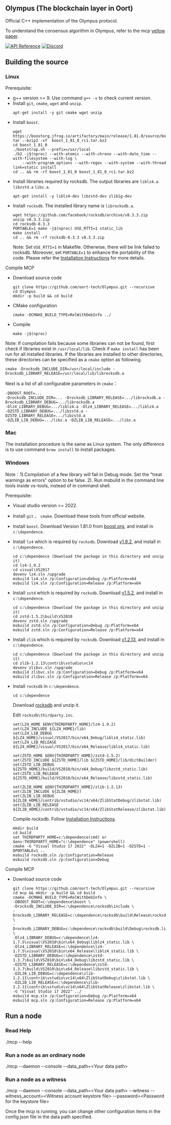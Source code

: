 ## Olympus (The blockchain layer in Oort)
Official C++ implementation of the Olympus protocol.

To understand the consensus algorithm in Olympus, refer to the mcp [yellow paper](https://resources.computecoin.com/docs/computecoin-consensus-and-security.pdf).

[![API Reference](
https://img.shields.io/badge/c++-refrence-blue.svg
)](https://docs.oortech.com/oort/community/developers/blockchain-developers/)
[![Discord](https://img.shields.io/badge/discord-join%20chat-blue.svg)](https://discord.gg/f4Z2jJjtNp)

## Building the source

### Linux

Prerequisite:
* g++ version >= 9. Use command `g++ -v` to check current version.
* Install `git`, `cmake`, `wget` and `unzip`.
  ```
  apt-get install -y git cmake wget unzip
* Install ```boost```.
  ```
  wget https://boostorg.jfrog.io/artifactory/main/release/1.81.0/source/boost_1_81_0_rc1.tar.bz2
  tar --bzip2 -xf  boost_1_81_0_rc1.tar.bz2
  cd boost_1_81_0
  ./bootstrap.sh --prefix=/usr/local
  ./b2 -j$(nproc) --with-atomic --with-chrono --with-date_time --with-filesystem --with-log \
      --with-program_options --with-regex --with-system --with-thread link=static install
  cd .. && rm -rf boost_1_81_0 boost_1_81_0_rc1.tar.bz2
  ```
* Install libraries required by rocksdb. The output libraries are `liblz4.a` `libzstd.a` `libz.a`.
  ```
  apt-get install -y liblz4-dev libzstd-dev zlib1g-dev
  ```
* Install `rocksdb`. The installed library name is `librocksdb.a`.
  ```
  wget https://github.com/facebook/rocksdb/archive/v8.3.3.zip
  unzip v8.3.3.zip
  cd rocksdb-8.3.3
  PORTABLE=1 make -j$(nproc) USE_RTTI=1 static_lib
  make install
  cd .. && rm -rf rocksdb-8.3.3 v8.3.3.zip
  ```
  Note: Set `USE_RTTI=1` in Makefile. Otherwise, there will be link failed to rocksdb. Moreover, set `PORTABLE=1` to enhance the portability of the code. Please refer the [Installation Instructions](https://github.com/facebook/rocksdb/blob/master/INSTALL.md) for more details.
	
Compile MCP

* Download source code
  ```
  git clone https://github.com/oort-tech/Olympus.git --recursive
  cd Olympus
  mkdir -p build && cd build
  ```
* CMake configuration
  ```
  cmake -DCMAKE_BUILD_TYPE=RelWithDebInfo ../
  ```
* Compile
  ```
  make -j$(nproc)
  ```
Note: If compilation fails because some libraries can not be found, first check if libraries exist in `/usr/local/lib`. Check if `make install` has been run for all installed libraries. If the libraries are installed to other directories, these directories can be specified as a `cmake` option as following.
  ```
  cmake -Drocksdb_INCLUDE_DIR=/usr/local/include -Drocksdb_LIBRARY_RELEASE=/usr/local/lib/librocksdb.a
  ```
Next is a list of all configurable parameters in `cmake`：
  ```
  -DBOOST_ROOT=...
  -Drocksdb_INCLUDE_DIR=... -Drocksdb_LIBRARY_RELEASE=.../librocksdb.a -Drocksdb_LIBRARY_DEBUG=.../librocksdb.a
  -Dlz4_LIBRARY_DEBUG=.../liblz4.a -Dlz4_LIBRARY_RELEASE=.../liblz4.a
  -DZSTD_LIBRARY_DEBUG=.../libzstd.a -DZSTD_LIBRARY_RELEASE=.../libzstd.a
  -DZLIB_LIB_DEBUG=.../libz.a -DZLIB_LIB_RELEASE=.../libz.a
  ```
  
### Mac
The installation procedure is the same as Linux system. The only difference is to use command `brew install` to install packages.


### Windows

Note：1).Compilation of a few library will fail in Debug mode. Set the "treat warnings as errors" option to be false. 2). Run msbuild in the command line tools inside vs-tools, instead of in command shell.

Prerequisite:
  * Visual studio version >= 2022.
  * Install `git` 、 `cmake`. Download these tools from official website.
  * Install `boost`. Download Version 1.81.0 from [boost.org](https://www.boost.org/users/history/version_1_81_0.html), and install in `c:\dependence`.
  * Install `lz4` which is required by `rocksdb`. Download [v1.9.2](https://github.com/lz4/lz4/archive/refs/tags/v1.9.2.zip), and install in `c:\dependence`.
    ```
    cd c:\dependence (Download the package in this directory and unzip it)
    cd lz4-1.9.2
    cd visual\VS2017
    devenv lz4.sln /upgrade
    msbuild lz4.sln /p:Configuration=Debug /p:Platform=x64
    msbuild lz4.sln /p:Configuration=Release /p:Platform=x64
    ```	   
* Install `zstd` which is required by `rocksdb`. Download [v1.5.2](https://github.com/facebook/zstd/archive/v1.5.2.zip), and install in `c:\dependence`.
    ```
    cd c:\dependence (Download the package in this directory and unzip it)
    cd zstd-1.5.2\build\VS2010
    devenv zstd.sln /upgrade
    msbuild zstd.sln /p:Configuration=Debug /p:Platform=x64
    msbuild zstd.sln /p:Configuration=Release /p:Platform=x64
    ```
* Install `zlib` which is required by `rocksdb`. Download [v1.2.13](https://github.com/madler/zlib/archive/refs/tags/v1.2.13.zip), and install in `c:\dependence`.
    ```
    cd c:\dependence (Download the package in this directory and unzip it)
    cd zlib-1.2.13\contrib\vstudio\vc14
    devenv zlibvc.sln /upgrade
    msbuild zlibvc.sln /p:Configuration=Debug /p:Platform=x64
    msbuild zlibvc.sln /p:Configuration=Release /p:Platform=x64
    ```
* Install `rocksdb` in `c:\dependence`.
    ```
    cd c:\dependence
    ```
    Download [rocksdb](https://github.com/facebook/rocksdb/archive/refs/tags/v8.3.3.zip) and unzip it.
    
    Edit `rocksdb\thirdparty.inc`.
    ```
    set(LZ4_HOME $ENV{THIRDPARTY_HOME}/lz4-1.9.2)
    set(LZ4_INCLUDE ${LZ4_HOME}/lib)
    set(LZ4_LIB_DEBUG ${LZ4_HOME}/visual/VS2017/bin/x64_Debug/liblz4_static.lib)
    set(LZ4_LIB_RELEASE ${LZ4_HOME}/visual/VS2017/bin/x64_Release/liblz4_static.lib)

    set(ZSTD_HOME $ENV{THIRDPARTY_HOME}/zstd-1.5.2)
    set(ZSTD_INCLUDE ${ZSTD_HOME}/lib ${ZSTD_HOME}/lib/dictBuilder)
    set(ZSTD_LIB_DEBUG ${ZSTD_HOME}/build/VS2010/bin/x64_Debug/libzstd_static.lib)
    set(ZSTD_LIB_RELEASE ${ZSTD_HOME}/build/VS2010/bin/x64_Release/libzstd_static.lib)

    set(ZLIB_HOME $ENV{THIRDPARTY_HOME}/zlib-1.2.13)
    set(ZLIB_INCLUDE ${ZLIB_HOME})
    set(ZLIB_LIB_DEBUG ${ZLIB_HOME}/contrib/vstudio/vc14/x64/ZlibStatDebug/zlibstat.lib)
    set(ZLIB_LIB_RELEASE ${ZLIB_HOME}/contrib/vstudio/vc14/x64/ZlibStatRelease/zlibstat.lib)
    ```
    Compile rocksdb. Follow [Installation Instructions](https://github.com/facebook/rocksdb/wiki/Building-on-Windows).


    ```
    mkdir build
    cd build
    set THIRDPARTY_HOME=c:\dependence(cmd) or $env:THIRDPARTY_HOME="c:\dependence" (powershell)
    cmake -G "Visual Studio 17 2022" -DLZ4=1 -DZLIB=1 -DZSTD=1 -DPORTABLE=1 ..
    msbuild rocksdb.sln /p:Configuration=Release
    msbuild rocksdb.sln /p:Configuration=Debug
    ```
Compile MCP

* Download source code
  ```
  git clone https://github.com/oort-tech/Olympus.git --recursive
  cd mcp && mkdir -p build && cd build
  cmake -DCMAKE_BUILD_TYPE=RelWithDebInfo \
  -DBOOST_ROOT=c:\dependence\boost \
  -Drocksdb_INCLUDE_DIR=c:\dependence\rocksdb\include \
  -Drocksdb_LIBRARY_RELEASE=c:\dependence\rocksdb\build\Release\rocksdb.lib \
  -Drocksdb_LIBRARY_DEBUG=c:\dependence\rocksdb\build\Debug\rocksdb.lib \
  -Dlz4_LIBRARY_DEBUG=c:\dependence\lz4-1.7.5\visual\VS2010\bin\x64_Debug\liblz4_static.lib \
  -Dlz4_LIBRARY_RELEASE=c:\dependence\lz4-1.7.5\visual\VS2010\bin\x64_Release\liblz4_static.lib \
  -DZSTD_LIBRARY_DEBUG=c:\dependence\zstd-1.3.7\build\VS2010\bin\x64_Debug\libzstd_static.lib \
  -DZSTD_LIBRARY_RELEASE=c:\dependence\zstd-1.3.7\build\VS2010\bin\x64_Release\libzstd_static.lib \
  -DZLIB_LIB_DEBUG=c:\dependence\zlib-1.2.11\contrib\vstudio\vc14\x64\ZlibStatDebug\zlibstat.lib \
  -DZLIB_LIB_RELEASE=c:\dependence\zlib-1.2.11\contrib\vstudio\vc14\x64\ZlibStatRelease\zlibstat.lib \
  -G "Visual Studio 17 2022" ../
  msbuild mcp.sln /p:Configuration=Debug /p:Platform=x64
  msbuild mcp.sln /p:Configuration=Release /p:Platform=x64
  ```

## Run a node
### Read Help
./mcp --help
### Run a node as an ordinary node
./mcp --daemon --console --data_path=\<Your data path\>
### Run a node as a witness
./mcp --daemon --console --data_path=\<Your data path\> --witness --witness_account=\<Witness account keystore file\> --password=\<Password for the keystore file\>

Once the mcp is running, you can change other configuration items in the config.json file in the data path specified. 
